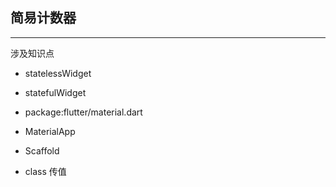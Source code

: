 ## 简易计数器

---

涉及知识点

- statelessWidget

- statefulWidget

- package:flutter/material.dart

- MaterialApp

- Scaffold

- class 传值
